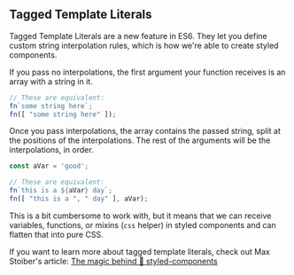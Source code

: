 ## Tagged Template Literals

Tagged Template Literals are a new feature in ES6. They let you define custom string interpolation rules,
which is how we're able to create styled components.

If you pass no interpolations, the first argument your function receives is an array with a string in it.

```jsx
// These are equivalent:
fn`some string here`;
fn([ "some string here" ]);
```

Once you pass interpolations, the array contains the passed string, split at the positions of the interpolations.
The rest of the arguments will be the interpolations, in order.

```jsx
const aVar = 'good';

// These are equivalent:
fn`this is a ${aVar} day`;
fn([ "this is a ", " day" ], aVar);
```

This is a bit cumbersome to work with, but it means that we can receive variables, functions, or mixins
(`css` helper) in styled components and can flatten that into pure CSS.

If you want to learn more about tagged template literals, check out Max Stoiber's article:
[The magic behind 💅 styled-components](https://mxstbr.blog/2016/11/styled-components-magic-explained/)
